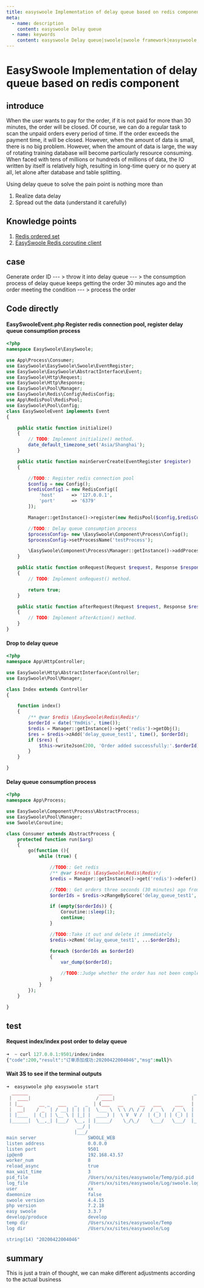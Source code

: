 ```yaml
---
title: easyswoole Implementation of delay queue based on redis component
meta:
  - name: description
    content: easyswoole Delay queue
  - name: keywords
    content: easyswoole Delay queue|swoole|swoole framework|easyswoole framework
---
```


# EasySwoole Implementation of delay queue based on redis component

## introduce

When the user wants to pay for the order, if it is not paid for more than 30 minutes, the order will be closed. Of course, we can do a regular task to scan the unpaid orders every period of time. If the order exceeds the payment time, it will be closed. However, when the amount of data is small, there is no big problem. However, when the amount of data is large, the way of rotating training database will become particularly resource consuming. When faced with tens of millions or hundreds of millions of data, the IO written by itself is relatively high, resulting in long-time query or no query at all, let alone after database and table splitting.

Using delay queue to solve the pain point is nothing more than

1. Realize data delay
2. Spread out the data (understand it carefully)

## Knowledge points

1. [Redis ordered set](https://www.runoob.com/redis/redis-sorted-sets.html)
2. [EasySwoole Redis coroutine client](http://www.easyswoole.com/Cn/Components/Redis/introduction.html)

## case

Generate order ID --- > throw it into delay queue --- > the consumption process of delay queue keeps getting the order 30 minutes ago and the order meeting the condition --- > process the order

## Code directly

#### EasySwooleEvent.php  Register redis connection pool, register delay queue consumption process

````php
<?php
namespace EasySwoole\EasySwoole;

use App\Process\Consumer;
use EasySwoole\EasySwoole\Swoole\EventRegister;
use EasySwoole\EasySwoole\AbstractInterface\Event;
use EasySwoole\Http\Request;
use EasySwoole\Http\Response;
use EasySwoole\Pool\Manager;
use EasySwoole\Redis\Config\RedisConfig;
use App\RedisPool\RedisPool;
use EasySwoole\Pool\Config;
class EasySwooleEvent implements Event
{

    public static function initialize()
    {
        // TODO: Implement initialize() method.
        date_default_timezone_set('Asia/Shanghai');
    }

    public static function mainServerCreate(EventRegister $register)
    {

        //TODO:: Register redis connection pool
        $config = new Config();
        $redisConfig1 = new RedisConfig([
            'host'      => '127.0.0.1',
            'port'      => '6379'
        ]);

        Manager::getInstance()->register(new RedisPool($config,$redisConfig1),'redis');

        //TODO:: Delay queue consumption process
        $processConfig= new \EasySwoole\Component\Process\Config();
        $processConfig->setProcessName('testProcess');

        \EasySwoole\Component\Process\Manager::getInstance()->addProcess(new Consumer($processConfig));
    }

    public static function onRequest(Request $request, Response $response): bool
    {
        // TODO: Implement onRequest() method.

        return true;
    }

    public static function afterRequest(Request $request, Response $response): void
    {
        // TODO: Implement afterAction() method.
    }
}

````

#### Drop to delay queue

````php
<?php
namespace App\HttpController;

use EasySwoole\Http\AbstractInterface\Controller;
use EasySwoole\Pool\Manager;

class Index extends Controller
{

    function index()
    {
        /** @var $redis \EasySwoole\Redis\Redis*/
        $orderId = date('YmdHis', time());
        $redis = Manager::getInstance()->get('redis')->getObj();
        $res = $redis->zAdd('delay_queue_test1', time(), $orderId);
        if ($res) {
            $this->writeJson(200, 'Order added successfully:'.$orderId);
        }
    }

}
````

#### Delay queue consumption process

````php
<?php
namespace App\Process;

use EasySwoole\Component\Process\AbstractProcess;
use EasySwoole\Pool\Manager;
use Swoole\Coroutine;

class Consumer extends AbstractProcess {
    protected function run($arg)
    {
        go(function (){
            while (true) {

                //TODO:: Get redis
                /** @var $redis \EasySwoole\Redis\Redis*/
                $redis = Manager::getInstance()->get('redis')->defer();

                //TODO:: Get orders three seconds (30 minutes) ago from the ordered set
                $orderIds = $redis->zRangeByScore('delay_queue_test1', 0, time()-3, ['withscores' => TRUE]);

                if (empty($orderIds)) {
                    Coroutine::sleep(1);
                    continue;
                }

                //TODO::Take it out and delete it immediately
                $redis->zRem('delay_queue_test1', ...$orderIds);

                foreach ($orderIds as $orderId)
                {
                    var_dump($orderId);

                    //TODO::Judge whether the order has not been completed 30 minutes later and deal with it accordingly
                }
            }
        });
    }

}
````

## test 

#### Request index/index post order to delay queue

````php
➜  ~ curl 127.0.0.1:9501/index/index
{"code":200,"result":"订单添加成功:20200422004046","msg":null}%
````

#### Wait 3S to see if the terminal outputs

````php
➜  easyswoole php easyswoole start
  ______                          _____                              _
 |  ____|                        / ____|                            | |
 | |__      __ _   ___   _   _  | (___   __      __   ___     ___   | |   ___
 |  __|    / _` | / __| | | | |  \___ \  \ \ /\ / /  / _ \   / _ \  | |  / _ \
 | |____  | (_| | \__ \ | |_| |  ____) |  \ V  V /  | (_) | | (_) | | | |  __/
 |______|  \__,_| |___/  \__, | |_____/    \_/\_/    \___/   \___/  |_|  \___|
                          __/ |
                         |___/
main server                   SWOOLE_WEB
listen address                0.0.0.0
listen port                   9501
ip@en0                        192.168.43.57
worker_num                    8
reload_async                  true
max_wait_time                 3
pid_file                      /Users/xx/sites/easyswoole/Temp/pid.pid
log_file                      /Users/xx/sites/easyswoole/Log/swoole.log
user                          xx
daemonize                     false
swoole version                4.4.15
php version                   7.2.18
easy swoole                   3.3.7
develop/produce               develop
temp dir                      /Users/xx/sites/easyswoole/Temp
log dir                       /Users/xx/sites/easyswoole/Log

string(14) "20200422004046"
````

## summary

This is just a train of thought, we can make different adjustments according to the actual business
